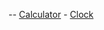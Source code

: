 -- [Calculator](https://elyes9918.github.io/Elyes_Website/Calculator) - 
[Clock](https://elyes9918.github.io/Elyes_Website/Clock)


